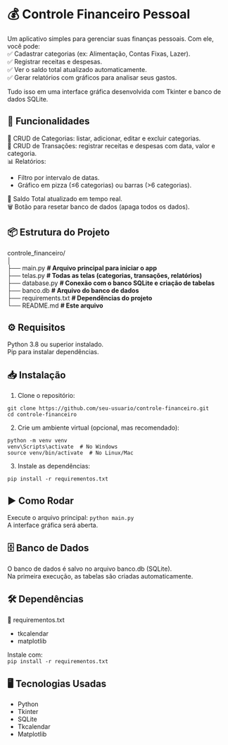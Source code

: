 # 💰 Controle Financeiro Pessoal

Um aplicativo simples para gerenciar suas finanças pessoais. Com ele, você pode:  
✅ Cadastrar categorias (ex: Alimentação, Contas Fixas, Lazer).  
✅ Registrar receitas e despesas.  
✅ Ver o saldo total atualizado automaticamente.  
✅ Gerar relatórios com gráficos para analisar seus gastos.  

Tudo isso em uma interface gráfica desenvolvida com Tkinter e banco de dados SQLite.


## 🚀 Funcionalidades
📂 CRUD de Categorias: listar, adicionar, editar e excluir categorias.  
📂 CRUD de Transações: registrar receitas e despesas com data, valor e categoria.  
📊 Relatórios:  
- Filtro por intervalo de datas.  
- Gráfico em pizza (≤6 categorias) ou barras (>6 categorias).
 
🔄 Saldo Total atualizado em tempo real.  
🗑️ Botão para resetar banco de dados (apaga todos os dados).  

## 📦 Estrutura do Projeto  

controle_financeiro/  
│   
├── main.py               **# Arquivo principal para iniciar o app**    
├── telas.py             **# Todas as telas (categorias, transações, relatórios)**      
├── database.py           **# Conexão com o banco SQLite e criação de tabelas**    
├── banco.db              **# Arquivo do banco de dados**    
├── requirements.txt      **# Dependências do projeto**    
└── README.md             **# Este arquivo**   

## ⚙️ Requisitos   
Python 3.8 ou superior instalado.  
Pip para instalar dependências.  

## 📥 Instalação  
1. Clone o repositório:  
```
git clone https://github.com/seu-usuario/controle-financeiro.git  
cd controle-financeiro
```
2. Crie um ambiente virtual (opcional, mas recomendado):
````
python -m venv venv
venv\Scripts\activate  # No Windows
source venv/bin/activate  # No Linux/Mac
````
3. Instale as dependências:
````
pip install -r requirementos.txt
````

## ▶️ Como Rodar
Execute o arquivo principal:
`python main.py`   
A interface gráfica será aberta.

## 🗄️ Banco de Dados  
O banco de dados é salvo no arquivo banco.db (SQLite).  
Na primeira execução, as tabelas são criadas automaticamente.  

## 🛠 Dependências  
📄 requirementos.txt  
- tkcalendar  
- matplotlib   

Instale com:  
``pip install -r requirementos.txt``

## 🖥️ Tecnologias Usadas
- Python  
- Tkinter  
- SQLite  
- Tkcalendar  
- Matplotlib  


